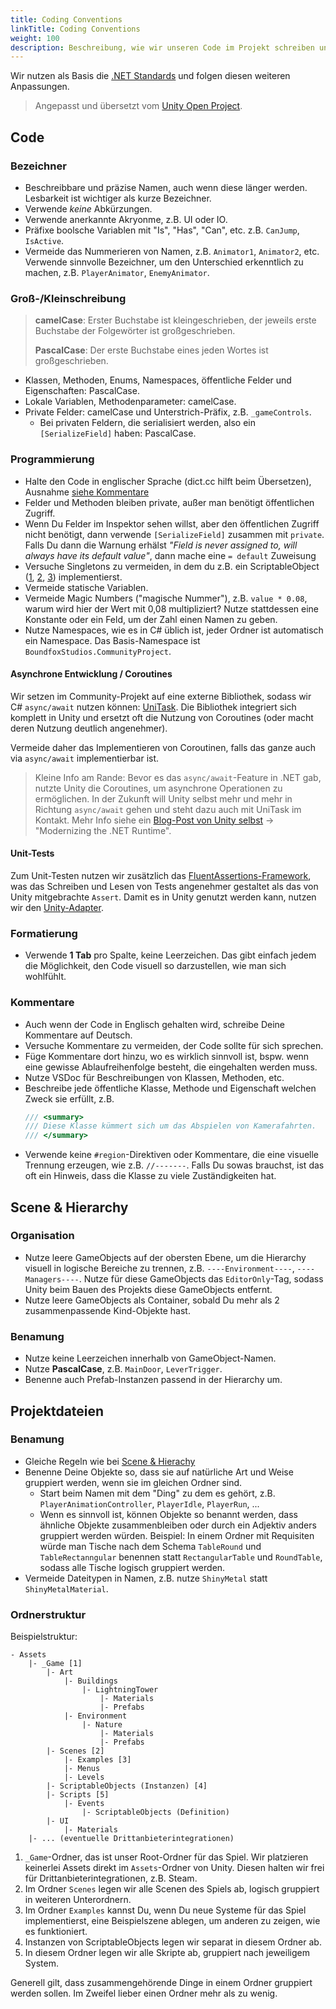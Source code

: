 ```yaml
---
title: Coding Conventions
linkTitle: Coding Conventions
weight: 100
description: Beschreibung, wie wir unseren Code im Projekt schreiben und strukturieren.
---
```


Wir nutzen als Basis die [.NET Standards](https://docs.microsoft.com/en-us/dotnet/standard/design-guidelines/names-of-type-members) und folgen diesen weiteren Anpassungen.

> Angepasst und übersetzt vom [Unity Open Project](https://docs.google.com/document/d/1-eUWZ0lWREFu5iH-ggofwnixDDQqalOoT4Yc0NpWR3k/edit).

## Code

### Bezeichner

* Beschreibbare und präzise Namen, auch wenn diese länger werden. Lesbarkeit ist wichtiger als kurze Bezeichner.
* Verwende _keine_ Abkürzungen.
* Verwende anerkannte Akryonme, z.B. UI oder IO.
* Präfixe boolsche Variablen mit "Is", "Has", "Can", etc. z.B. `CanJump`, `IsActive`.
* Vermeide das Nummerieren von Namen, z.B. `Animator1`, `Animator2`, etc. Verwende sinnvolle Bezeichner, um den Unterschied erkenntlich zu machen, z.B. `PlayerAnimator`, `EnemyAnimator`.

### Groß-/Kleinschreibung

> **camelCase**: Erster Buchstabe ist kleingeschrieben, der jeweils erste Buchstabe der Folgewörter ist großgeschrieben.
> 
> **PascalCase**: Der erste Buchstabe eines jeden Wortes ist großgeschrieben.

* Klassen, Methoden, Enums, Namespaces, öffentliche Felder und Eigenschaften: PascalCase.
* Lokale Variablen, Methodenparameter: camelCase.
* Private Felder: camelCase und Unterstrich-Präfix, z.B. `_gameControls`.
  * Bei privaten Feldern, die serialisiert werden, also ein `[SerializeField]` haben: PascalCase.

### Programmierung

* Halte den Code in englischer Sprache (dict.cc hilft beim Übersetzen), Ausnahme [siehe Kommentare](#kommentare)
* Felder und Methoden bleiben private, außer man benötigt öffentlichen Zugriff.
* Wenn Du Felder im Inspektor sehen willst, aber den öffentlichen Zugriff nicht benötigt, dann verwende `[SerializeField]` zusammen mit `private`.
  Falls Du dann die Warnung erhälst _"Field is never assigned to, will always have its default value"_, dann mache eine `= default` Zuweisung
* Versuche Singletons zu vermeiden, in dem du z.B. ein ScriptableObject ([1](https://www.youtube.com/watch?v=TjTL-MXPnbo), [2](https://www.youtube.com/watch?v=qqzZZfgtQyU), [3](https://www.youtube.com/watch?v=QkVpYHc1s60)) implementierst.
* Vermeide statische Variablen.
* Vermeide Magic Numbers ("magische Nummer"), z.B. `value * 0.08`, warum wird hier der Wert mit 0,08 multipliziert? Nutze stattdessen eine Konstante oder ein Feld, um der Zahl einen Namen zu geben.
* Nutze Namespaces, wie es in C# üblich ist, jeder Ordner ist automatisch ein Namespace. Das Basis-Namespace ist `BoundfoxStudios.CommunityProject`.

#### Asynchrone Entwicklung / Coroutines

Wir setzen im Community-Projekt auf eine externe Bibliothek, sodass wir C# `async/await` nutzen können: [UniTask](https://github.com/Cysharp/UniTask).
Die Bibliothek integriert sich komplett in Unity und ersetzt oft die Nutzung von Coroutines (oder macht deren Nutzung deutlich angenehmer).

Vermeide daher das Implementieren von Coroutinen, falls das ganze auch via `async/await` implementierbar ist.

> Kleine Info am Rande: Bevor es das `async/await`-Feature in .NET gab, nutzte Unity die Coroutines, um asynchrone Operationen zu ermöglichen.
> In der Zukunft will Unity selbst mehr und mehr in Richtung `async/await` gehen und steht dazu auch mit UniTask im Kontakt.
> Mehr Info siehe ein [Blog-Post von Unity selbst](https://blog.unity.com/technology/unity-and-net-whats-next) -> "Modernizing the .NET Runtime".

#### Unit-Tests

Zum Unit-Testen nutzen wir zusätzlich das [FluentAssertions-Framework](https://fluentassertions.com), was das Schreiben und Lesen von Tests angenehmer gestaltet als das von Unity mitgebrachte `Assert`.
Damit es in Unity genutzt werden kann, nutzen wir den [Unity-Adapter](https://github.com/BoundfoxStudios/fluentassertions-unity).

### Formatierung

* Verwende **1 Tab** pro Spalte, keine Leerzeichen.
  Das gibt einfach jedem die Möglichkeit, den Code visuell so darzustellen, wie man sich wohlfühlt.

### Kommentare

* Auch wenn der Code in Englisch gehalten wird, schreibe Deine Kommentare auf Deutsch.
* Versuche Kommentare zu vermeiden, der Code sollte für sich sprechen. 
* Füge Kommentare dort hinzu, wo es wirklich sinnvoll ist, bspw. wenn eine gewisse Ablaufreihenfolge besteht, die eingehalten werden muss.
* Nutze VSDoc für Beschreibungen von Klassen, Methoden, etc.
* Beschreibe jede öffentliche Klasse, Methode und Eigenschaft welchen Zweck sie erfüllt, z.B.
  ```csharp
  /// <summary>
  /// Diese Klasse kümmert sich um das Abspielen von Kamerafahrten.
  /// </summary>
  ```
* Verwende keine `#region`-Direktiven oder Kommentare, die eine visuelle Trennung erzeugen, wie z.B. `//-------`.
  Falls Du sowas brauchst, ist das oft ein Hinweis, dass die Klasse zu viele Zuständigkeiten hat.

## Scene & Hierarchy

### Organisation

* Nutze leere GameObjects auf der obersten Ebene, um die Hierarchy visuell in logische Bereiche zu trennen, z.B. `----Environment----`, `----Managers----`. 
  Nutze für diese GameObjects das `EditorOnly`-Tag, sodass Unity beim Bauen des Projekts diese GameObjects entfernt.
* Nutze leere GameObjects als Container, sobald Du mehr als 2 zusammenpassende Kind-Objekte hast.

### Benamung

* Nutze keine Leerzeichen innerhalb von GameObject-Namen.
* Nutze **PascalCase**, z.B. `MainDoor`, `LeverTrigger`.
* Benenne auch Prefab-Instanzen passend in der Hierarchy um.

## Projektdateien

### Benamung

* Gleiche Regeln wie bei [Scene & Hierachy](#scene--hierarchy)
* Benenne Deine Objekte so, dass sie auf natürliche Art und Weise gruppiert werden, wenn sie im gleichen Ordner sind.
  * Start beim Namen mit dem "Ding" zu dem es gehört, z.B. `PlayerAnimationController`, `PlayerIdle`, `PlayerRun`, ...
  * Wenn es sinnvoll ist, können Objekte so benannt werden, dass ähnliche Objekte zusammenbleiben oder durch ein Adjektiv anders gruppiert werden würden. Beispiel: In einem Ordner mit Requisiten würde man Tische nach dem Schema `TableRound` und `TableRectanngular` benennen statt `RectangularTable` und `RoundTable`, sodass alle Tische logisch gruppiert werden.
* Vermeide Dateitypen in Namen, z.B. nutze `ShinyMetal` statt `ShinyMetalMaterial`.

### Ordnerstruktur

Beispielstruktur:

```
- Assets
    |- _Game [1]
        |- Art
            |- Buildings
                |- LightningTower
                    |- Materials
                    |- Prefabs
            |- Environment
                |- Nature
                    |- Materials
                    |- Prefabs
        |- Scenes [2]
            |- Examples [3]
            |- Menus
            |- Levels
        |- ScriptableObjects (Instanzen) [4]
        |- Scripts [5]
            |- Events
                |- ScriptableObjects (Definition)
        |- UI
            |- Materials
    |- ... (eventuelle Drittanbieterintegrationen)
```

1. `_Game`-Ordner, das ist unser Root-Ordner für das Spiel. Wir platzieren keinerlei Assets direkt im `Assets`-Ordner von Unity. Diesen halten wir frei für Drittanbieterintegrationen, z.B. Steam.
2. Im Ordner `Scenes` legen wir alle Scenen des Spiels ab, logisch gruppiert in weiteren Unterordnern.
3. Im Ordner `Examples` kannst Du, wenn Du neue Systeme für das Spiel implementierst, eine Beispielszene ablegen, um anderen zu zeigen, wie es funktioniert.
4. Instanzen von ScriptableObjects legen wir separat in diesem Ordner ab.
5. In diesem Ordner legen wir alle Skripte ab, gruppiert nach jeweiligem System. 

Generell gilt, dass zusammengehörende Dinge in einem Ordner gruppiert werden sollen. Im Zweifel lieber einen Ordner mehr als zu wenig. 
